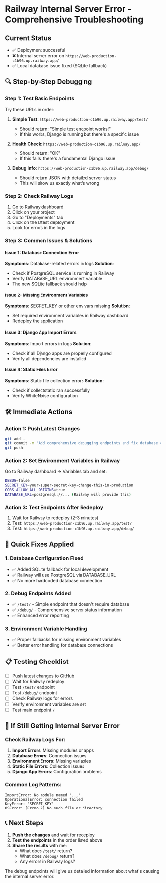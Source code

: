 # Railway Internal Server Error - Comprehensive Troubleshooting

## Current Status
- ✅ Deployment successful
- ❌ Internal server error on `https://web-production-c1b96.up.railway.app/`
- ✅ Local database issue fixed (SQLite fallback)

## 🔍 **Step-by-Step Debugging**

### Step 1: Test Basic Endpoints
Try these URLs in order:

1. **Simple Test**: `https://web-production-c1b96.up.railway.app/test/`
   - Should return: "Simple test endpoint works!"
   - If this works, Django is running but there's a specific issue

2. **Health Check**: `https://web-production-c1b96.up.railway.app/`
   - Should return: "OK"
   - If this fails, there's a fundamental Django issue

3. **Debug Info**: `https://web-production-c1b96.up.railway.app/debug/`
   - Should return JSON with detailed server status
   - This will show us exactly what's wrong

### Step 2: Check Railway Logs
1. Go to Railway dashboard
2. Click on your project
3. Go to "Deployments" tab
4. Click on the latest deployment
5. Look for errors in the logs

### Step 3: Common Issues & Solutions

#### Issue 1: Database Connection Error
**Symptoms**: Database-related errors in logs
**Solution**: 
- Check if PostgreSQL service is running in Railway
- Verify DATABASE_URL environment variable
- The new SQLite fallback should help

#### Issue 2: Missing Environment Variables
**Symptoms**: SECRET_KEY or other env vars missing
**Solution**:
- Set required environment variables in Railway dashboard
- Redeploy the application

#### Issue 3: Django App Import Errors
**Symptoms**: Import errors in logs
**Solution**:
- Check if all Django apps are properly configured
- Verify all dependencies are installed

#### Issue 4: Static Files Error
**Symptoms**: Static file collection errors
**Solution**:
- Check if collectstatic ran successfully
- Verify WhiteNoise configuration

## 🛠️ **Immediate Actions**

### Action 1: Push Latest Changes
```bash
git add .
git commit -m "Add comprehensive debugging endpoints and fix database config"
git push
```

### Action 2: Set Environment Variables in Railway
Go to Railway dashboard → Variables tab and set:

```bash
DEBUG=false
SECRET_KEY=your-super-secret-key-change-this-in-production
CORS_ALLOW_ALL_ORIGINS=true
DATABASE_URL=postgresql://... (Railway will provide this)
```

### Action 3: Test Endpoints After Redeploy
1. Wait for Railway to redeploy (2-3 minutes)
2. Test: `https://web-production-c1b96.up.railway.app/test/`
3. Test: `https://web-production-c1b96.up.railway.app/debug/`

## 🔧 **Quick Fixes Applied**

### 1. Database Configuration Fixed
- ✅ Added SQLite fallback for local development
- ✅ Railway will use PostgreSQL via DATABASE_URL
- ✅ No more hardcoded database connection

### 2. Debug Endpoints Added
- ✅ `/test/` - Simple endpoint that doesn't require database
- ✅ `/debug/` - Comprehensive server status information
- ✅ Enhanced error reporting

### 3. Environment Variable Handling
- ✅ Proper fallbacks for missing environment variables
- ✅ Better error handling for database connections

## 📋 **Testing Checklist**

- [ ] Push latest changes to GitHub
- [ ] Wait for Railway redeploy
- [ ] Test `/test/` endpoint
- [ ] Test `/debug/` endpoint
- [ ] Check Railway logs for errors
- [ ] Verify environment variables are set
- [ ] Test main endpoint `/`

## 🚨 **If Still Getting Internal Server Error**

### Check Railway Logs For:
1. **Import Errors**: Missing modules or apps
2. **Database Errors**: Connection issues
3. **Environment Errors**: Missing variables
4. **Static File Errors**: Collection issues
5. **Django App Errors**: Configuration problems

### Common Log Patterns:
```
ImportError: No module named '...'
OperationalError: connection failed
KeyError: 'SECRET_KEY'
OSError: [Errno 2] No such file or directory
```

## 📞 **Next Steps**

1. **Push the changes** and wait for redeploy
2. **Test the endpoints** in the order listed above
3. **Share the results** with me:
   - What does `/test/` return?
   - What does `/debug/` return?
   - Any errors in Railway logs?

The debug endpoints will give us detailed information about what's causing the internal server error.

